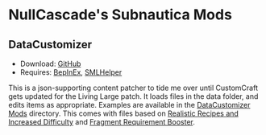 # NullCascade's Subnautica Mods

## DataCustomizer

- Download: [GitHub](https://raw.githubusercontent.com/NullCascade/subnautica-mods/master/Releases/DataCustomizer_v1.0.0.7z)
- Requires: [BepInEx](https://www.nexusmods.com/subnautica/mods/1108), [SMLHelper](https://www.nexusmods.com/subnautica/mods/113)

This is a json-supporting content patcher to tide me over until CustomCraft gets updated for the Living Large patch. It loads files in the data folder, and edits items as appropriate. Examples are available in the [DataCustomizer Mods](https://github.com/NullCascade/subnautica-mods/tree/master/DataCustomizer%20Mods) directory. This comes with files based on [Realistic Recipes and Increased Difficulty](https://www.nexusmods.com/subnautica/mods/88?) and [Fragment Requirement Booster](https://www.nexusmods.com/subnautica/mods/193?).
